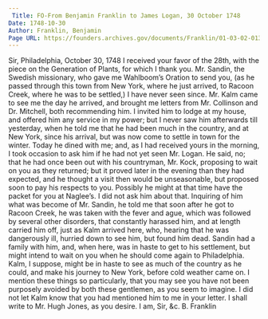 ```yaml
---
 Title: FO-From Benjamin Franklin to James Logan, 30 October 1748
Date: 1748-10-30
Author: Franklin, Benjamin
Page URL: https://founders.archives.gov/documents/Franklin/01-03-02-0136
---
```


Sir,
Philadelphia, October 30, 1748
I received your favor of the 28th, with the piece on the Generation of Plants, for which I thank you. Mr. Sandin, the Swedish missionary, who gave me Wahlboom’s Oration to send you, (as he passed through this town from New York, where he just arrived, to Racoon Creek, where he was to be settled,) I have never seen since. Mr. Kalm came to see me the day he arrived, and brought me letters from Mr. Collinson and Dr. Mitchell, both recommending him. I invited him to lodge at my house, and offered him any service in my power; but I never saw him afterwards till yesterday, when he told me that he had been much in the country, and at New York, since his arrival, but was now come to settle in town for the winter. Today he dined with me; and, as I had received yours in the morning, I took occasion to ask him if he had not yet seen Mr. Logan. He said, no; that he had once been out with his countryman, Mr. Kock, proposing to wait on you as they returned; but it proved later in the evening than they had expected, and he thought a visit then would be unseasonable, but proposed soon to pay his respects to you. Possibly he might at that time have the packet for you at Naglee’s. I did not ask him about that. Inquiring of him what was become of Mr. Sandin, he told me that soon after he got to Racoon Creek, he was taken with the fever and ague, which was followed by several other disorders, that constantly harassed him, and at length carried him off, just as Kalm arrived here, who, hearing that he was dangerously ill, hurried down to see him, but found him dead.
Sandin had a family with him, and, when here, was in haste to get to his settlement, but might intend to wait on you when he should come again to Philadelphia. Kalm, I suppose, might be in haste to see as much of the country as he could, and make his journey to New York, before cold weather came on. I mention these things so particularly, that you may see you have not been purposely avoided by both these gentlemen, as you seem to imagine. I did not let Kalm know that you had mentioned him to me in your letter. I shall write to Mr. Hugh Jones, as you desire. I am, Sir, &c.
B. Franklin

